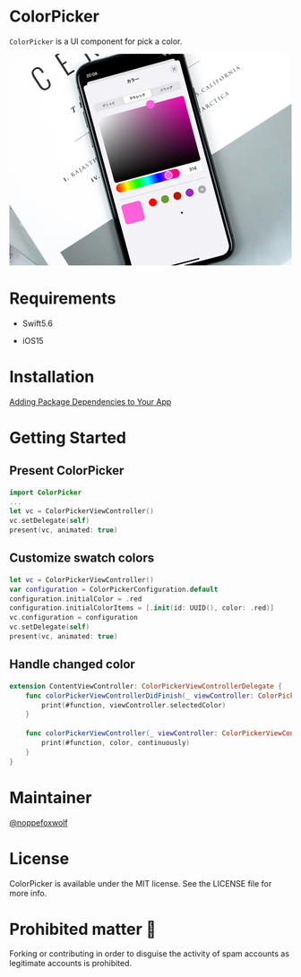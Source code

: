 # ColorPicker

`ColorPicker` is a UI component for pick a color.

![](https://github.com/henzai-apps/ColorPicker/blob/main/.github/Helo.jpeg)

# Requirements

- Swift5.6

- iOS15

# Installation

[Adding Package Dependencies to Your App](https://developer.apple.com/documentation/swift_packages/adding_package_dependencies_to_your_app)

# Getting Started

## Present ColorPicker

```swift
import ColorPicker
...
let vc = ColorPickerViewController()
vc.setDelegate(self)
present(vc, animated: true)
```

## Customize swatch colors

```swift
let vc = ColorPickerViewController()
var configuration = ColorPickerConfiguration.default
configuration.initialColor = .red
configuration.initialColorItems = [.init(id: UUID(), color: .red)]
vc.configuration = configuration
vc.setDelegate(self)
present(vc, animated: true)
```

## Handle changed color

```swift
extension ContentViewController: ColorPickerViewControllerDelegate {
    func colorPickerViewControllerDidFinish(_ viewController: ColorPickerViewController) {
        print(#function, viewController.selectedColor)
    }
    
    func colorPickerViewController(_ viewController: ColorPickerViewController, didSelect color: UIColor, continuously: Bool) {
        print(#function, color, continuously)
    }
}
```

# Maintainer

[@noppefoxwolf](https://twitter.com/noppefoxwolf)

# License

ColorPicker is available under the MIT license. See the LICENSE file for more info.

# Prohibited matter 🚫

Forking or contributing in order to disguise the activity of spam accounts as legitimate accounts is prohibited.